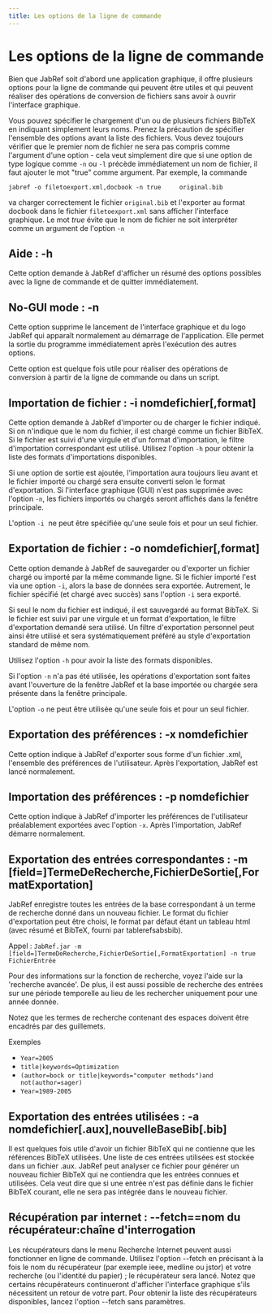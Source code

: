 ```yaml
---
title: Les options de la ligne de commande
---
```


# Les options de la ligne de commande

Bien que JabRef soit d'abord une application graphique, il offre plusieurs options pour la ligne de commande qui peuvent être utiles et qui peuvent réaliser des opérations de conversion de fichiers sans avoir à ouvrir l'interface graphique.

Vous pouvez spécifier le chargement d'un ou de plusieurs fichiers BibTeX en indiquant simplement leurs noms. Prenez la précaution de spécifier l'ensemble des options avant la liste des fichiers. Vous devez toujours vérifier que le premier nom de fichier ne sera pas compris comme l'argument d'une option - cela veut simplement dire que si une option de type logique comme `-n` ou `-l` précède immédiatement un nom de fichier, il faut ajouter le mot "true" comme argument. Par exemple, la commande

`jabref -o filetoexport.xml,docbook -n true     original.bib`

va charger correctement le fichier `original.bib` et l'exporter au format docbook dans le fichier `filetoexport.xml` sans afficher l'interface graphique. Le mot *true* évite que le nom de fichier ne soit interpréter comme un argument de l'option `-n`

## Aide : -h

Cette option demande à JabRef d'afficher un résumé des options possibles avec la ligne de commande et de quitter immédiatement.

## No-GUI mode : -n

Cette option supprime le lancement de l'interface graphique et du logo JabRef qui apparaît normalement au démarrage de l'application. Elle permet la sortie du programme immédiatement après l'exécution des autres options.

Cette option est quelque fois utile pour réaliser des opérations de conversion à partir de la ligne de commande ou dans un script.

## Importation de fichier : -i nomdefichier\[,format\]

Cette option demande à JabRef d'importer ou de charger le fichier indiqué. Si on n'indique que le nom du fichier, il est chargé comme un fichier BibTeX. Si le fichier est suivi d'une virgule et d'un format d'importation, le filtre d'importation correspondant est utilisé. Utilisez l'option `-h` pour obtenir la liste des formats d'importations disponibles.

Si une option de sortie est ajoutée, l'importation aura toujours lieu avant et le fichier importé ou chargé sera ensuite converti selon le format d'exportation. Si l'interface graphique (GUI) n'est pas supprimée avec l'option `-n`, les fichiers importés ou chargés seront affichés dans la fenêtre principale.

L'option `-i`  ne peut être spécifiée qu'une seule fois et pour un seul fichier.

## Exportation de fichier : -o nomdefichier\[,format\]

Cette option demande à JabRef de sauvegarder ou d'exporter un fichier chargé ou importé par la même commande ligne. Si le fichier importé l'est via une option `-i`, alors la base de données sera exportée. Autrement, le fichier spécifié (et chargé avec succès) sans l'option `-i` sera exporté.

Si seul le nom du fichier est indiqué, il est sauvegardé au format BibTeX. Si le fichier est suivi par une virgule et un format d'exportation, le filtre d'exportation demandé sera utilisé. Un filtre d'exportation personnel peut ainsi être utilisé et sera systématiquement préféré au style d'exportation standard de même nom.

Utilisez l'option `-h` pour avoir la liste des formats disponibles.

Si l'option `-n` n'a pas été utilisée, les opérations d'exportation sont faites avant l'ouverture de la fenêtre JabRef et la base importée ou chargée sera présente dans la fenêtre principale.

L'option `-o` ne peut être utilisée qu'une seule fois et pour un seul fichier.

## Exportation des préférences : -x nomdefichier

Cette option indique à JabRef d'exporter sous forme d'un fichier .xml, l'ensemble des préférences de l'utilisateur. Après l'exportation, JabRef est lancé normalement.

## Importation des préférences : -p nomdefichier

Cette option indique à JabRef d'importer les préférences de l'utilisateur préalablement exportées avec l'option `-x`. Après l'importation, JabRef démarre normalement.

## Exportation des entrées correspondantes : -m \[field=\]TermeDeRecherche,FichierDeSortie\[,FormatExportation\]

JabRef enregistre toutes les entrées de la base correspondant à un terme de recherche donné dans un nouveau fichier. Le format du fichier d'exportation peut être choisi, le format par défaut étant un tableau html (avec résumé et BibTeX, fourni par tablerefsabsbib).

Appel : `JabRef.jar -m [field=]TermeDeRecherche,FichierDeSortie[,FormatExportation] -n true FichierEntrée`

Pour des informations sur la fonction de recherche, voyez l'aide sur la 'recherche avancée'. De plus, il est aussi possible de recherche des entrées sur une période temporelle au lieu de les rechercher uniquement pour une année donnée.

Notez que les termes de recherche contenant des espaces doivent être encadrés par des guillemets.

Exemples

-   `Year=2005`
-   `title|keywords=Optimization`
-   `(author=bock or title|keywords="computer methods")and not(author=sager)`
-   `Year=1989-2005`

## Exportation des entrées utilisées : -a nomdefichier\[.aux\],nouvelleBaseBib\[.bib\]

Il est quelques fois utile d'avoir un fichier BibTeX qui ne contienne que les références BibTeX utilisées. Une liste de ces entrées utilisées est stockée dans un fichier .aux. JabRef peut analyser ce fichier pour générer un nouveau fichier BibTeX qui ne contiendra que les entrées connues et utilisées. Cela veut dire que si une entrée n'est pas définie dans le fichier BibTeX courant, elle ne sera pas intégrée dans le nouveau fichier.

## Récupération par internet : --fetch==nom du récupérateur:chaîne d'interrogation

Les récupérateurs dans le menu Recherche Internet peuvent aussi fonctionner en ligne de commande. Utilisez l'option --fetch en précisant à la fois le nom du récupérateur (par exemple ieee, medline ou jstor) et votre recherche (ou l'identité du papier) ; le récupérateur sera lancé. Notez que certains récupérateurs continueront d'afficher l'interface graphique s'ils nécessitent un retour de votre part. Pour obtenir la liste des récupérateurs disponibles, lancez l'option --fetch sans paramètres.
